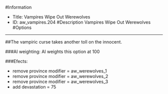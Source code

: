 #Information
 - Title: Vampires Wipe Out Werewolves
 - ID: aw_vampires.204
#Description
Vampires Wipe Out Werewolves
#Options

___
##The vampiric curse takes another toll on the innocent.

###AI weighting:
AI weights this option at 100


###Efects:<ul><li>remove province modifier = aw_werewolves_1</li><li>remove province modifier = aw_werewolves_2</li><li>remove province modifier = aw_werewolves_3</li><li>add devastation = 75</li></ul>
